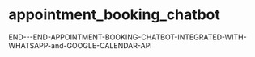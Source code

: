 # appointment_booking_chatbot
END---END-APPOINTMENT-BOOKING-CHATBOT-INTEGRATED-WITH-WHATSAPP-and-GOOGLE-CALENDAR-API
